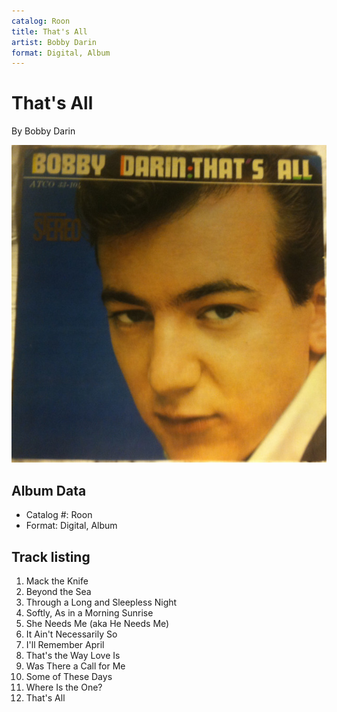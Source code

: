 ```yaml
---
catalog: Roon
title: That's All
artist: Bobby Darin
format: Digital, Album
---
```


# That's All

By Bobby Darin

![](../../assets/albumcovers/Bobby_Darin-Thats_All.png)

## Album Data

- Catalog #: Roon
- Format: Digital, Album


## Track listing


1. Mack the Knife
2. Beyond the Sea
3. Through a Long and Sleepless Night
4. Softly, As in a Morning Sunrise
5. She Needs Me (aka He Needs Me)
6. It Ain't Necessarily So
7. I'll Remember April
8. That's the Way Love Is
9. Was There a Call for Me
10. Some of These Days
11. Where Is the One?
12. That's All

